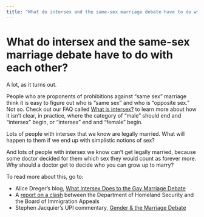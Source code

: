 ```yaml
---
title: "What do intersex and the same-sex marriage debate have to do with each other?"
---
```


# What do intersex and the same-sex marriage debate have to do with each other?

<p>A lot, as it turns out.  </p>

<p>People who are proponents of prohibitions against &#8220;same sex&#8221; marriage think it is easy to figure out who is &#8220;same sex&#8221; and who is &#8220;opposite sex.&#8221; Not so. Check out our <span class="caps">FAQ</span> called <a href="/faq/what_is_intersex">What is intersex?</a> to learn more about how it isn&#8217;t clear, in practice, where the category of &#8220;male&#8221; should end and &#8220;intersex&#8221; begin, or &#8220;intersex&#8221; end and &#8220;female&#8221; begin.  </p>

<p>Lots of people with intersex that we know are legally married. What will happen to them if we end up with simplistic notions of sex?  </p>

<p>And lots of people with intersex we know can&#8217;t get legally married, because some doctor decided for them which sex they would count as forever more. Why should a doctor get to decide who you can grow up to marry?  </p>

To read more about this, go to:  
<ul>
	<li>Alice Dreger&#8217;s blog, <a href="/node/670">What Intersex Does to the Gay Marriage Debate</a></li>
	<li>A <a href="http://www.gaycitynews.com/gcn_421/panelokstrangendered.html">report on a clash</a> between the Department of Homeland Security and the Board of Immigration Appeals</li>
	<li>Stephen Jacquier&#8217;s <span class="caps">UPI</span> commentary, <a href="http://www.washingtontimes.com/upi-breaking/20041117-092204-4819r.htm">Gender &amp; the Marriage Debate</a></li>
</ul>